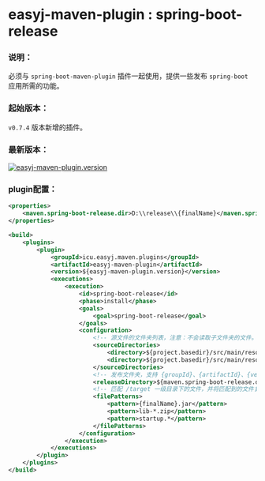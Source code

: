 # easyj-maven-plugin : spring-boot-release


### 说明：

必须与 `spring-boot-maven-plugin` 插件一起使用，提供一些发布 `spring-boot` 应用所需的功能。


### 起始版本：

`v0.7.4` 版本新增的插件。


### 最新版本：

<a href="https://repo1.maven.org/maven2/icu/easyj/maven/plugins/easyj-maven-plugin" target="_blank">
  <img src="https://img.shields.io/maven-central/v/icu.easyj.maven.plugins/easyj-maven-plugin.svg" alt="easyj-maven-plugin.version">
</a>


### plugin配置：

```xml
<properties>
    <maven.spring-boot-release.dir>D:\\release\\{finalName}</maven.spring-boot-release.dir>
</properties>

<build>
    <plugins>
        <plugin>
            <groupId>icu.easyj.maven.plugins</groupId>
            <artifactId>easyj-maven-plugin</artifactId>
            <version>${easyj-maven-plugin.version}</version>
            <executions>
                <execution>
                    <id>spring-boot-release</id>
                    <phase>install</phase>
                    <goals>
                        <goal>spring-boot-release</goal>
                    </goals>
                    <configuration>
                        <!-- 源文件的文件夹列表，注意：不会读取子文件夹的文件。 -->
                        <sourceDirectories>
                            <directory>${project.basedir}/src/main/resources</directory>
                            <directory>${project.basedir}/src/main/resources/config</directory>
                        </sourceDirectories>
                        <!-- 发布文件夹，支持 {groupId}、{artifactId}、{version}、{finalName} 占位符配置（无默认值，配置后才能使用此goal） -->
                        <releaseDirectory>${maven.spring-boot-release.dir}</releaseDirectory>
                        <!-- 匹配 /target 一级目录下的文件，并将匹配到的文件复制到发布文件夹下。（以下为默认值） -->
                        <filePatterns>
                            <pattern>{finalName}.jar</pattern>
                            <pattern>lib-*.zip</pattern>
                            <pattern>startup.*</pattern>
                        </filePatterns>
                    </configuration>
                </execution>
            </executions>
        </plugin>
    </plugins>
</build>
```

